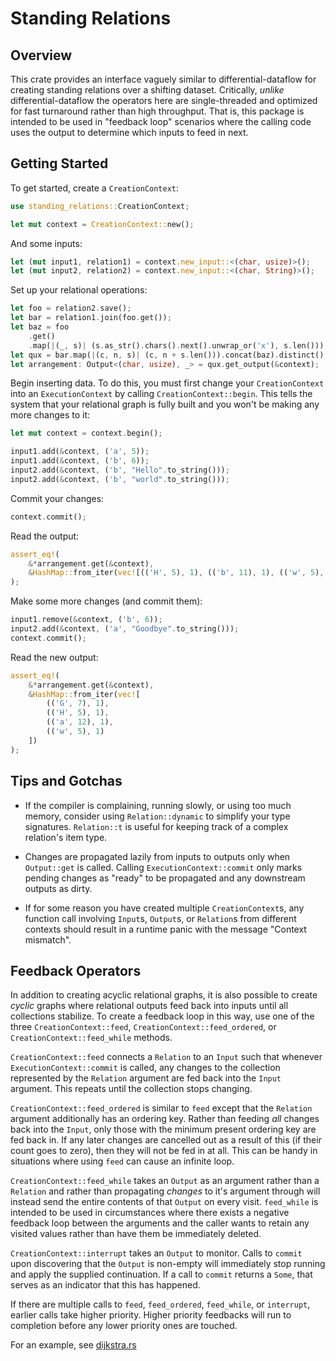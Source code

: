 # Standing Relations
## Overview
This crate provides an interface vaguely similar to differential-dataflow for creating standing
relations over a shifting dataset.
Critically, _unlike_ differential-dataflow the operators here are single-threaded and optimized for
fast turnaround rather than high throughput. That is, this package is intended to be used in
"feedback loop" scenarios where the calling code uses the output to determine which inputs to feed
in next.

## Getting Started
To get started, create a `CreationContext`:

```rust
use standing_relations::CreationContext;

let mut context = CreationContext::new();
```

And some inputs:

```rust
let (mut input1, relation1) = context.new_input::<(char, usize)>();
let (mut input2, relation2) = context.new_input::<(char, String)>();
```

Set up your relational operations:

```rust
let foo = relation2.save();
let bar = relation1.join(foo.get());
let baz = foo
    .get()
    .map(|(_, s)| (s.as_str().chars().next().unwrap_or('x'), s.len()));
let qux = bar.map(|(c, n, s)| (c, n + s.len())).concat(baz).distinct();
let arrangement: Output<(char, usize), _> = qux.get_output(&context);
```

Begin inserting data. To do this, you must first change your `CreationContext` into an
`ExecutionContext` by calling `CreationContext::begin`. This tells the system that your relational
graph is fully built and you won't be making any more changes to it:

```rust
let mut context = context.begin();

input1.add(&context, ('a', 5));
input1.add(&context, ('b', 6));
input2.add(&context, ('b', "Hello".to_string()));
input2.add(&context, ('b', "world".to_string()));
```

Commit your changes:

```rust
context.commit();
```

Read the output:

```rust
assert_eq!(
    &*arrangement.get(&context),
    &HashMap::from_iter(vec![(('H', 5), 1), (('b', 11), 1), (('w', 5), 1)])
);
```

Make some more changes (and commit them):

```rust
input1.remove(&context, ('b', 6));
input2.add(&context, ('a', "Goodbye".to_string()));
context.commit();
```

Read the new output:
```rust
assert_eq!(
    &*arrangement.get(&context),
    &HashMap::from_iter(vec![
        (('G', 7), 1),
        (('H', 5), 1),
        (('a', 12), 1),
        (('w', 5), 1)
    ])
);
```

## Tips and Gotchas
* If the compiler is complaining, running slowly, or using too much memory, consider using
`Relation::dynamic` to simplify your type signatures. `Relation::t` is useful for keeping track of
a complex relation's item type.

* Changes are propagated lazily from inputs to outputs only when `Output::get` is
called. Calling `ExecutionContext::commit` only marks pending changes as "ready" to be propagated
and any downstream outputs as dirty.

* If for some reason you have created multiple `CreationContext`s, any function call involving
`Input`s, `Output`s, or `Relation`s from different contexts should result in a runtime panic with
the message "Context mismatch".

## Feedback Operators
In addition to creating acyclic relational graphs, it is also possible to create _cyclic_ graphs
where relational outputs feed back into inputs until all collections stabilize. To create a feedback
loop in this way, use one of the three `CreationContext::feed`, `CreationContext::feed_ordered`, or
`CreationContext::feed_while` methods.

`CreationContext::feed` connects a `Relation` to an `Input` such that whenever
`ExecutionContext::commit` is called, any changes to the collection represented by the `Relation`
argument are fed back into the `Input` argument. This repeats until the collection stops changing.

`CreationContext::feed_ordered` is similar to `feed` except that the `Relation` argument
additionally has an ordering key. Rather than feeding _all_ changes back into the `Input`, only
those with the minimum present ordering key are fed back in. If any later changes are cancelled
out as a result of this (if their count goes to zero), then they will not be fed in at all.
This can be handy in situations where using `feed` can cause an infinite loop.

`CreationContext::feed_while` takes an `Output` as an argument rather than a `Relation` and rather
than propagating _changes_ to it's argument through will instead send the entire contents of that
`Output` on every visit. `feed_while` is intended to be used in circumstances where there exists
a negative feedback loop between the arguments and the caller wants to retain any visited values
rather than have them be immediately deleted.

`CreationContext::interrupt` takes an `Output` to monitor. Calls to `commit` upon discovering that
the `Output` is non-empty will immediately stop running and apply the supplied continuation.
If a call to `commit` returns a `Some`, that serves as an indicator that this has happened.

If there are multiple calls to `feed`, `feed_ordered`, `feed_while`, or `interrupt`, earlier calls
take higher priority. Higher priority feedbacks will run to completion before any lower priority
ones are touched.

For an example, see [dijkstra.rs](src/tests/dijkstra.rs)
